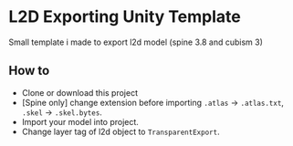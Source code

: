 # L2D Exporting Unity Template
Small template i made to export l2d model (spine 3.8 and cubism 3)
## How to
- Clone or download this project
- [Spine only] change extension before importing `.atlas` -> `.atlas.txt`, `.skel` -> `.skel.bytes`.
- Import your model into project.
- Change layer tag of l2d object to `TransparentExport`.
